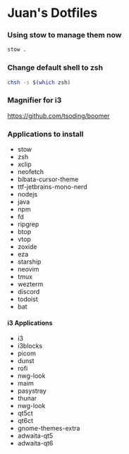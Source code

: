 # Juan's Dotfiles

### Using stow to manage them now
```bash
stow .
```

### Change default shell to zsh
```bash
chsh -s $(which zsh)
```

### Magnifier for i3
https://github.com/tsoding/boomer

### Applications to install
- stow
- zsh
- xclip
- neofetch
- bibata-cursor-theme
- ttf-jetbrains-mono-nerd
- nodejs
- java
- npm
- fd
- ripgrep
- btop
- vtop
- zoxide
- eza
- starship
- neovim
- tmux
- wezterm
- discord
- todoist
- bat

#### i3 Applications
- i3
- i3blocks
- picom
- dunst
- rofi
- nwg-look
- maim
- pasystray
- thunar
- nwg-look
- qt5ct
- qt6ct
- gnome-themes-extra
- adwaita-qt5
- adwaita-qt6
